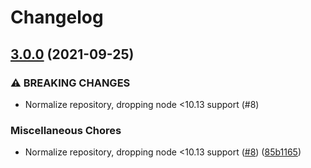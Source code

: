 # Changelog

## [3.0.0](https://www.github.com/gulpjs/copy-props/compare/v2.0.5...v3.0.0) (2021-09-25)

### ⚠ BREAKING CHANGES

- Normalize repository, dropping node <10.13 support (#8)

### Miscellaneous Chores

- Normalize repository, dropping node <10.13 support ([#8](https://www.github.com/gulpjs/copy-props/issues/8)) ([85b1165](https://www.github.com/gulpjs/copy-props/commit/85b1165d3454791d8454ac6b74cbcb993c77bfc6))
